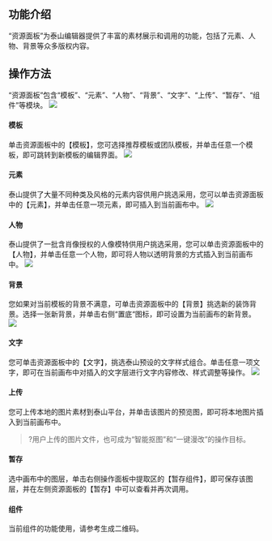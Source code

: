 ## 功能介绍
“资源面板”为泰山编辑器提供了丰富的素材展示和调用的功能，包括了元素、人物、背景等众多版权内容。

## 操作方法
“资源面板”包含“模板”、“元素”、“人物”、“背景”、“文字”、“上传”、“暂存”、“组件”等模块。
![](https://main.qcloudimg.com/raw/a836cd3d88e55c4574dcaa29991225f1.png)
#### 模板
单击资源面板中的【模板】，您可选择推荐模板或团队模板，并单击任意一个模板，即可跳转到新模板的编辑界面。
![](https://main.qcloudimg.com/raw/174e11d6c648cae8b8fb15afe66507cd.png)
#### 元素
泰山提供了大量不同种类及风格的元素内容供用户挑选采用，您可以单击资源面板中的【元素】，并单击任意一项元素，即可插入到当前画布中。
![](https://main.qcloudimg.com/raw/85902ca8384d34f62bccaa2c034a9d75.png)
#### 人物
泰山提供了一批含肖像授权的人像模特供用户挑选采用，您可以单击资源面板中的【人物】，并单击任意一个人物，即可将人物以透明背景的方式插入到当前画布中。
![](https://main.qcloudimg.com/raw/a45299a132cb89c93aa79635fd361b91.png)
#### 背景
您如果对当前模板的背景不满意，可单击资源面板中的【背景】挑选新的装饰背景。选择一张新背景，并单击右侧“置底“图标，即可设置为当前画布的新背景。
![](https://main.qcloudimg.com/raw/8566463546312ba866571c05f0dce9bb.png)
#### 文字
您可单击资源面板中的【文字】，挑选泰山预设的文字样式组合。单击任意一项文字，即可在当前画布中对插入的文字层进行文字内容修改、样式调整等操作。
![](https://main.qcloudimg.com/raw/798191c18d9b9d55a784805eaeedd87d.png)
#### 上传
您可上传本地的图片素材到泰山平台，并单击该图片的预览图，即可将本地图片插入到当前画布中。
>?用户上传的图片文件，也可成为“智能抠图”和“一键漫改”的操作目标。

#### 暂存
选中画布中的图层，单击右侧操作面板中提取区的【暂存组件】，即可保存该图层，并在左侧资源面板的【暂存】中可以查看并再次调用。
#### 组件
当前组件的功能使用，请参考生成二维码。

